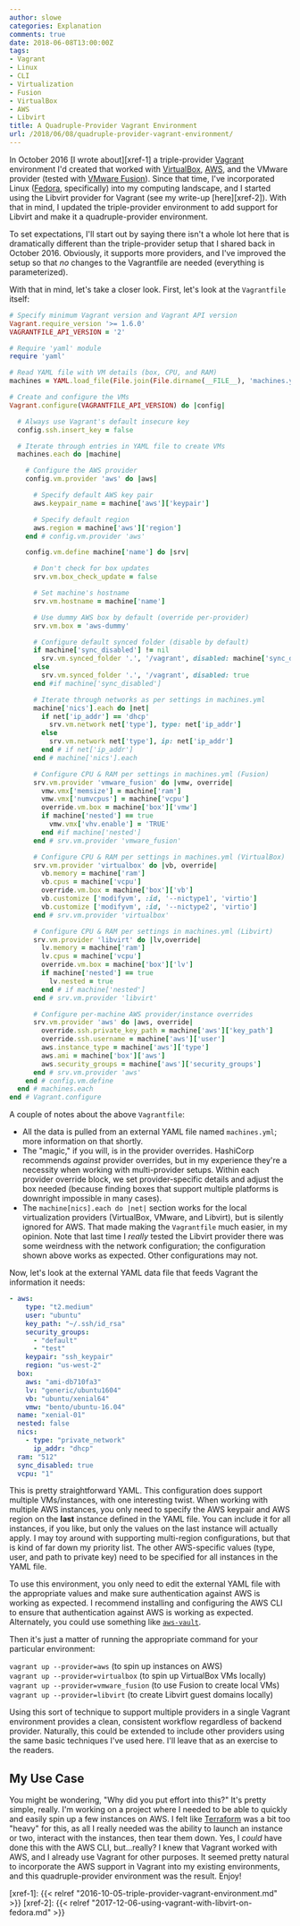 ```yaml
---
author: slowe
categories: Explanation
comments: true
date: 2018-06-08T13:00:00Z
tags:
- Vagrant
- Linux
- CLI
- Virtualization
- Fusion
- VirtualBox
- AWS
- Libvirt
title: A Quadruple-Provider Vagrant Environment
url: /2018/06/08/quadruple-provider-vagrant-environment/
---
```


In October 2016 [I wrote about][xref-1] a triple-provider [Vagrant][link-1] environment I'd created that worked with [VirtualBox][link-3], [AWS][link-4], and the VMware provider (tested with [VMware Fusion][link-5]). Since that time, I've incorporated Linux ([Fedora][link-2], specifically) into my computing landscape, and I started using the Libvirt provider for Vagrant (see my write-up [here][xref-2]). With that in mind, I updated the triple-provider environment to add support for Libvirt and make it a quadruple-provider environment.<!--more-->

To set expectations, I'll start out by saying there isn't a whole lot here that is dramatically different than the triple-provider setup that I shared back in October 2016. Obviously, it supports more providers, and I've improved the setup so that _no_ changes to the Vagrantfile are needed (everything is parameterized).

With that in mind, let's take a closer look. First, let's look at the `Vagrantfile` itself:

``` ruby
# Specify minimum Vagrant version and Vagrant API version
Vagrant.require_version '>= 1.6.0'
VAGRANTFILE_API_VERSION = '2'

# Require 'yaml' module
require 'yaml'

# Read YAML file with VM details (box, CPU, and RAM)
machines = YAML.load_file(File.join(File.dirname(__FILE__), 'machines.yml'))

# Create and configure the VMs
Vagrant.configure(VAGRANTFILE_API_VERSION) do |config|

  # Always use Vagrant's default insecure key
  config.ssh.insert_key = false

  # Iterate through entries in YAML file to create VMs
  machines.each do |machine|

    # Configure the AWS provider
    config.vm.provider 'aws' do |aws|

      # Specify default AWS key pair
      aws.keypair_name = machine['aws']['keypair']

      # Specify default region
      aws.region = machine['aws']['region']
    end # config.vm.provider 'aws'

    config.vm.define machine['name'] do |srv|

      # Don't check for box updates
      srv.vm.box_check_update = false

      # Set machine's hostname
      srv.vm.hostname = machine['name']

      # Use dummy AWS box by default (override per-provider)
      srv.vm.box = 'aws-dummy'

      # Configure default synced folder (disable by default)
      if machine['sync_disabled'] != nil
        srv.vm.synced_folder '.', '/vagrant', disabled: machine['sync_disabled']
      else
        srv.vm.synced_folder '.', '/vagrant', disabled: true
      end #if machine['sync_disabled']

      # Iterate through networks as per settings in machines.yml
      machine['nics'].each do |net|
        if net['ip_addr'] == 'dhcp'
          srv.vm.network net['type'], type: net['ip_addr']
        else
          srv.vm.network net['type'], ip: net['ip_addr']
        end # if net['ip_addr']
      end # machine['nics'].each

      # Configure CPU & RAM per settings in machines.yml (Fusion)
      srv.vm.provider 'vmware_fusion' do |vmw, override|
        vmw.vmx['memsize'] = machine['ram']
        vmw.vmx['numvcpus'] = machine['vcpu']
        override.vm.box = machine['box']['vmw']
        if machine['nested'] == true
          vmw.vmx['vhv.enable'] = 'TRUE'
        end #if machine['nested']
      end # srv.vm.provider 'vmware_fusion'

      # Configure CPU & RAM per settings in machines.yml (VirtualBox)
      srv.vm.provider 'virtualbox' do |vb, override|
        vb.memory = machine['ram']
        vb.cpus = machine['vcpu']
        override.vm.box = machine['box']['vb']
        vb.customize ['modifyvm', :id, '--nictype1', 'virtio']
        vb.customize ['modifyvm', :id, '--nictype2', 'virtio']
      end # srv.vm.provider 'virtualbox'

      # Configure CPU & RAM per settings in machines.yml (Libvirt)
      srv.vm.provider 'libvirt' do |lv,override|
        lv.memory = machine['ram']
        lv.cpus = machine['vcpu']
        override.vm.box = machine['box']['lv']
        if machine['nested'] == true
          lv.nested = true
        end # if machine['nested']
      end # srv.vm.provider 'libvirt'

      # Configure per-machine AWS provider/instance overrides
      srv.vm.provider 'aws' do |aws, override|
        override.ssh.private_key_path = machine['aws']['key_path']
        override.ssh.username = machine['aws']['user']
        aws.instance_type = machine['aws']['type']
        aws.ami = machine['box']['aws']
        aws.security_groups = machine['aws']['security_groups']
      end # srv.vm.provider 'aws'
    end # config.vm.define
  end # machines.each
end # Vagrant.configure
```

A couple of notes about the above `Vagrantfile`:

* All the data is pulled from an external YAML file named `machines.yml`; more information on that shortly.
* The "magic," if you will, is in the provider overrides. HashiCorp recommends _against_ provider overrides, but in my experience they're a necessity when working with multi-provider setups. Within each provider override block, we set provider-specific details and adjust the box needed (because finding boxes that support multiple platforms is downright impossible in many cases).
* The `machine[nics].each do |net|` section works for the local virtualization providers (VirtualBox, VMware, and Libvirt), but is silently ignored for AWS. That made making the `Vagrantfile` much easier, in my opinion. Note that last time I _really_ tested the Libvirt provider there was some weirdness with the network configuration; the configuration shown above works as expected. Other configurations may not.

Now, let's look at the external YAML data file that feeds Vagrant the information it needs:

``` yaml
- aws:
    type: "t2.medium"
    user: "ubuntu"
    key_path: "~/.ssh/id_rsa"
    security_groups:
      - "default"
      - "test"
    keypair: "ssh_keypair"
    region: "us-west-2"
  box:
    aws: "ami-db710fa3"
    lv: "generic/ubuntu1604"
    vb: "ubuntu/xenial64"
    vmw: "bento/ubuntu-16.04"
  name: "xenial-01"
  nested: false
  nics:
    - type: "private_network"
      ip_addr: "dhcp"
  ram: "512"
  sync_disabled: true
  vcpu: "1"
```

This is pretty straightforward YAML. This configuration does support multiple VMs/instances, with one interesting twist. When working with multiple AWS instances, you only need to specify the AWS keypair and AWS region on the **last** instance defined in the YAML file. You can include it for all instances, if you like, but only the values on the last instance will actually apply. I may toy around with supporting multi-region configurations, but that is kind of far down my priority list. The other AWS-specific values (type, user, and path to private key) need to be specified for all instances in the YAML file.

To use this environment, you only need to edit the external YAML file with the appropriate values and make sure authentication against AWS is working as expected. I recommend installing and configuring the AWS CLI to ensure that authentication against AWS is working as expected. Alternately, you could use something like [`aws-vault`][link-6].

Then it's just a matter of running the appropriate command for your particular environment:

`vagrant up --provider=aws` (to spin up instances on AWS)  
`vagrant up --provider=virtualbox` (to spin up VirtualBox VMs locally)  
`vagrant up --provider=vmware_fusion` (to use Fusion to create local VMs)  
`vagrant up --provider=libvirt` (to create Libvirt guest domains locally)

Using this sort of technique to support multiple providers in a single Vagrant environment provides a clean, consistent workflow regardless of backend provider. Naturally, this could be extended to include other providers using the same basic techniques I've used here. I'll leave that as an exercise to the readers.

## My Use Case

You might be wondering, "Why did you put effort into this?" It's pretty simple, really. I'm working on a project where I needed to be able to quickly and easily spin up a few instances on AWS. I felt like [Terraform][link-7] was a bit too "heavy" for this, as all I really needed was the ability to launch an instance or two, interact with the instances, then tear them down. Yes, I _could_ have done this with the AWS CLI, but...really? I knew that Vagrant worked with AWS, and I already use Vagrant for other purposes. It seemed pretty natural to incorporate the AWS support in Vagrant into my existing environments, and this quadruple-provider environment was the result. Enjoy!

[link-1]: https://www.vagrantup.com/
[link-2]: https://getfedora.org/
[link-3]: https://www.virtualbox.org/
[link-4]: https://aws.amazon.com/
[link-5]: http://www.vmware.com/products/fusion.html
[link-6]: https://github.com/99designs/aws-vault
[link-7]: https://www.terraform.io/
[xref-1]: {{< relref "2016-10-05-triple-provider-vagrant-environment.md" >}}
[xref-2]: {{< relref "2017-12-06-using-vagrant-with-libvirt-on-fedora.md" >}}
